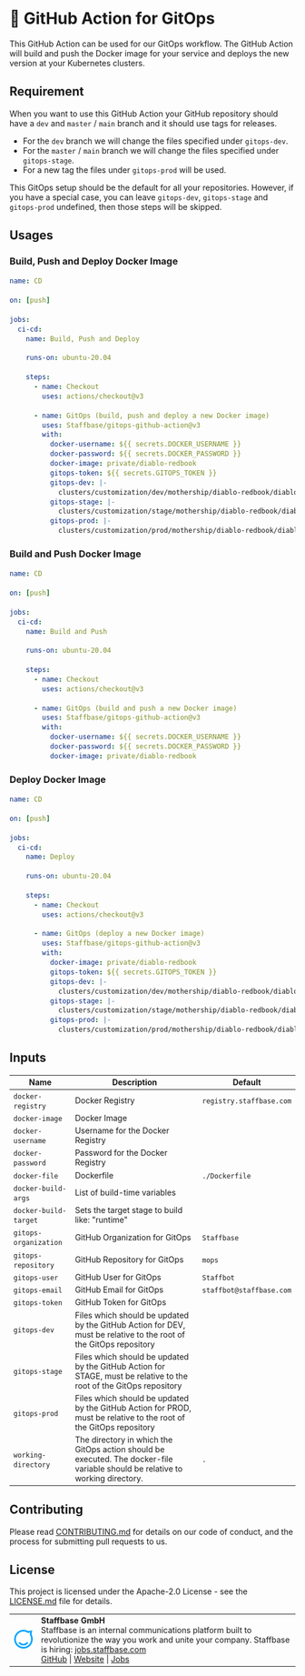 # 🚀 GitHub Action for GitOps

This GitHub Action can be used for our GitOps workflow.
The GitHub Action will build and push the Docker image for your service and deploys the new version at your Kubernetes clusters.

## Requirement

When you want to use this GitHub Action your GitHub repository should have a `dev` and `master` / `main` branch and it should use tags for releases.

- For the `dev` branch we will change the files specified under `gitops-dev`.
- For the `master` / `main` branch we will change the files specified under `gitops-stage`.
- For a new tag the files under `gitops-prod` will be used.

This GitOps setup should be the default for all your repositories.
However, if you have a special case, you can leave `gitops-dev`, `gitops-stage` and `gitops-prod` undefined, then those steps will be skipped.

## Usages

### Build, Push and Deploy Docker Image

```yaml
name: CD

on: [push]

jobs:
  ci-cd:
    name: Build, Push and Deploy

    runs-on: ubuntu-20.04

    steps:
      - name: Checkout
        uses: actions/checkout@v3

      - name: GitOps (build, push and deploy a new Docker image)
        uses: Staffbase/gitops-github-action@v3
        with:
          docker-username: ${{ secrets.DOCKER_USERNAME }}
          docker-password: ${{ secrets.DOCKER_PASSWORD }}
          docker-image: private/diablo-redbook
          gitops-token: ${{ secrets.GITOPS_TOKEN }}
          gitops-dev: |-
            clusters/customization/dev/mothership/diablo-redbook/diablo-redbook-helm.yaml spec.template.spec.containers.redbook.image
          gitops-stage: |-
            clusters/customization/stage/mothership/diablo-redbook/diablo-redbook-helm.yaml spec.template.spec.containers.redbook.image
          gitops-prod: |-
            clusters/customization/prod/mothership/diablo-redbook/diablo-redbook-helm.yaml spec.template.spec.containers.redbook.image
```

### Build and Push Docker Image

```yaml
name: CD

on: [push]

jobs:
  ci-cd:
    name: Build and Push

    runs-on: ubuntu-20.04

    steps:
      - name: Checkout
        uses: actions/checkout@v3

      - name: GitOps (build and push a new Docker image)
        uses: Staffbase/gitops-github-action@v3
        with:
          docker-username: ${{ secrets.DOCKER_USERNAME }}
          docker-password: ${{ secrets.DOCKER_PASSWORD }}
          docker-image: private/diablo-redbook
```

### Deploy Docker Image

```yaml
name: CD

on: [push]

jobs:
  ci-cd:
    name: Deploy

    runs-on: ubuntu-20.04

    steps:
      - name: Checkout
        uses: actions/checkout@v3

      - name: GitOps (deploy a new Docker image)
        uses: Staffbase/gitops-github-action@v3
        with:
          docker-image: private/diablo-redbook
          gitops-token: ${{ secrets.GITOPS_TOKEN }}
          gitops-dev: |-
            clusters/customization/dev/mothership/diablo-redbook/diablo-redbook-helm.yaml spec.template.spec.containers.redbook.image
          gitops-stage: |-
            clusters/customization/stage/mothership/diablo-redbook/diablo-redbook-helm.yaml spec.template.spec.containers.redbook.image
          gitops-prod: |-
            clusters/customization/prod/mothership/diablo-redbook/diablo-redbook-helm.yaml spec.template.spec.containers.redbook.image
```

## Inputs

| Name                  | Description                                                                                                                    | Default                  |
|-----------------------|--------------------------------------------------------------------------------------------------------------------------------|--------------------------|
| `docker-registry`     | Docker Registry                                                                                                                | `registry.staffbase.com` |
| `docker-image`        | Docker Image                                                                                                                   |                          |
| `docker-username`     | Username for the Docker Registry                                                                                               |                          |
| `docker-password`     | Password for the Docker Registry                                                                                               |                          |
| `docker-file`         | Dockerfile                                                                                                                     | `./Dockerfile`           |
| `docker-build-args`   | List of build-time variables                                                                                                   |                          |
| `docker-build-target` | Sets the target stage to build like: "runtime"                                                                                 |                          |
| `gitops-organization` | GitHub Organization for GitOps                                                                                                 | `Staffbase`              |
| `gitops-repository`   | GitHub Repository for GitOps                                                                                                   | `mops`                   |
| `gitops-user`         | GitHub User for GitOps                                                                                                         | `Staffbot`               |
| `gitops-email`        | GitHub Email for GitOps                                                                                                        | `staffbot@staffbase.com` |
| `gitops-token`        | GitHub Token for GitOps                                                                                                        |                          |
| `gitops-dev`          | Files which should be updated by the GitHub Action for DEV, must be relative to the root of the GitOps repository              |                          |
| `gitops-stage`        | Files which should be updated by the GitHub Action for STAGE, must be relative to the root of the GitOps repository            |                          |
| `gitops-prod`         | Files which should be updated by the GitHub Action for PROD, must be relative to the root of the GitOps repository             |                          |
| `working-directory`   | The directory in which the GitOps action should be executed. The docker-file variable should be relative to working directory. | `.`                      |

## Contributing

Please read [CONTRIBUTING.md](CONTRIBUTING.md) for details on our code of conduct, and the process for submitting pull requests to us.

## License

This project is licensed under the Apache-2.0 License - see the [LICENSE.md](LICENSE) file for details.

<table>
  <tr>
    <td>
      <img src="docs/assets/images/staffbase.png" alt="Staffbase GmbH" width="96" />
    </td>
    <td>
      <b>Staffbase GmbH</b>
      <br />Staffbase is an internal communications platform built to revolutionize the way you work and unite your company. Staffbase is hiring: <a href="https://jobs.staffbase.com" target="_blank" rel="noreferrer">jobs.staffbase.com</a>
      <br /><a href="https://github.com/Staffbase" target="_blank" rel="noreferrer">GitHub</a> | <a href="https://staffbase.com/" target="_blank" rel="noreferrer">Website</a> | <a href="https://jobs.staffbase.com" target="_blank" rel="noreferrer">Jobs</a>
    </td>
  </tr>
</table>
